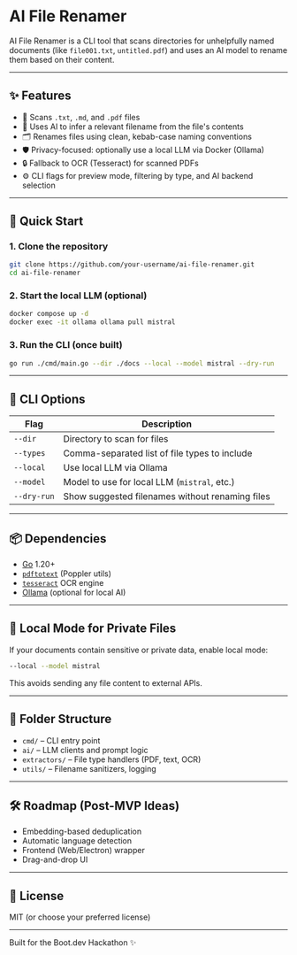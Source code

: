# AI File Renamer

AI File Renamer is a CLI tool that scans directories for unhelpfully named documents (like `file001.txt`, `untitled.pdf`) and uses an AI model to rename them based on their content.

---

## ✨ Features

- 📁 Scans `.txt`, `.md`, and `.pdf` files
- 🧠 Uses AI to infer a relevant filename from the file's contents
- 🗂️ Renames files using clean, kebab-case naming conventions
- 🛡️ Privacy-focused: optionally use a local LLM via Docker (Ollama)
- 🔒 Fallback to OCR (Tesseract) for scanned PDFs
- ⚙️ CLI flags for preview mode, filtering by type, and AI backend selection

---

## 🚀 Quick Start

### 1. Clone the repository

```bash
git clone https://github.com/your-username/ai-file-renamer.git
cd ai-file-renamer
```

### 2. Start the local LLM (optional)

```bash
docker compose up -d
docker exec -it ollama ollama pull mistral
```

### 3. Run the CLI (once built)

```bash
go run ./cmd/main.go --dir ./docs --local --model mistral --dry-run
```

---

## 🔧 CLI Options

| Flag         | Description                                     |
|--------------|-------------------------------------------------|
| `--dir`      | Directory to scan for files                     |
| `--types`    | Comma-separated list of file types to include   |
| `--local`    | Use local LLM via Ollama                        |
| `--model`    | Model to use for local LLM (`mistral`, etc.)    |
| `--dry-run`  | Show suggested filenames without renaming files |

---

## 📦 Dependencies

- [Go](https://go.dev/) 1.20+
- [`pdftotext`](https://poppler.freedesktop.org/) (Poppler utils)
- [`tesseract`](https://github.com/tesseract-ocr/tesseract) OCR engine
- [Ollama](https://ollama.com) (optional for local AI)

---

## 🔐 Local Mode for Private Files

If your documents contain sensitive or private data, enable local mode:

```bash
--local --model mistral
```

This avoids sending any file content to external APIs.

---

## 📂 Folder Structure

- `cmd/` – CLI entry point
- `ai/` – LLM clients and prompt logic
- `extractors/` – File type handlers (PDF, text, OCR)
- `utils/` – Filename sanitizers, logging

---

## 🛠️ Roadmap (Post-MVP Ideas)

- Embedding-based deduplication
- Automatic language detection
- Frontend (Web/Electron) wrapper
- Drag-and-drop UI

---

## 📄 License

MIT (or choose your preferred license)

---

Built for the Boot.dev Hackathon ✨

